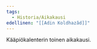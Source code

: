 ```yaml
---
tags:
  - Historia/Aikakausi
edellinen: "[[Adin Koldhazâd]]"
---
```

Kääpiökalenterin toinen aikakausi.